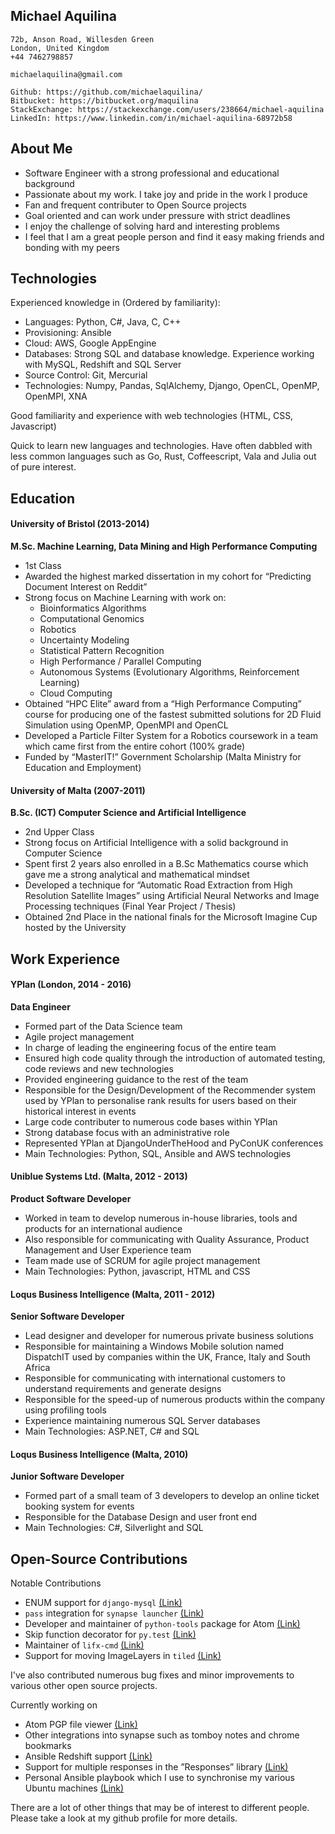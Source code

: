 Michael Aquilina
-----------------
    72b, Anson Road, Willesden Green
    London, United Kingdom
    +44 7462798857

    michaelaquilina@gmail.com

    Github: https://github.com/michaelaquilina/
    Bitbucket: https://bitbucket.org/maquilina
    StackExchange: https://stackexchange.com/users/238664/michael-aquilina
    LinkedIn: https://www.linkedin.com/in/michael-aquilina-68972b58


## About Me
* Software Engineer with a strong professional and educational background
* Passionate about my work. I take joy and pride in the work I produce
* Fan and frequent contributer to Open Source projects
* Goal oriented and can work under pressure with strict deadlines
* I enjoy the challenge of solving hard and interesting problems
* I feel that I am a great people person and find it easy making friends and bonding with my peers


## Technologies
Experienced knowledge in (Ordered by familiarity):
* Languages: Python, C#, Java, C, C++
* Provisioning: Ansible
* Cloud: AWS, Google AppEngine
* Databases: Strong SQL and database knowledge. Experience working with MySQL, Redshift and SQL Server
* Source Control: Git, Mercurial
* Technologies: Numpy, Pandas, SqlAlchemy, Django, OpenCL, OpenMP, OpenMPI, XNA

Good familiarity and experience with web technologies (HTML, CSS, Javascript)

Quick to learn new languages and technologies. Have often dabbled with less common languages such as Go, Rust, Coffeescript, Vala and Julia out of pure interest.


## Education

#### University of Bristol (2013-2014)
**M.Sc. Machine Learning, Data Mining and High Performance Computing**
* 1st Class
* Awarded the highest marked dissertation in my cohort for “Predicting Document Interest on Reddit”
* Strong focus on Machine Learning with work on:
    * Bioinformatics Algorithms
    * Computational Genomics
    * Robotics
    * Uncertainty Modeling
    * Statistical Pattern Recognition
    * High Performance / Parallel Computing
    * Autonomous Systems (Evolutionary Algorithms, Reinforcement Learning)
    * Cloud Computing
* Obtained “HPC Elite” award from a “High Performance Computing” course for producing one of the fastest submitted solutions
  for 2D Fluid Simulation using OpenMP, OpenMPI and OpenCL
* Developed a Particle Filter System for a Robotics coursework in a team which came first from the entire cohort (100% grade)
* Funded by “MasterIT!” Government Scholarship (Malta Ministry for Education and Employment)

#### University of Malta (2007-2011)
**B.Sc. (ICT) Computer Science and Artificial Intelligence**

* 2nd Upper Class
* Strong focus on Artificial Intelligence with a solid background in Computer Science
* Spent first 2 years also enrolled in a B.Sc Mathematics course which gave me a strong analytical and mathematical mindset
* Developed a technique for “Automatic Road Extraction from High Resolution Satellite Images” using Artificial Neural Networks and Image Processing techniques (Final Year Project / Thesis)
* Obtained 2nd Place in the national finals for the Microsoft Imagine Cup hosted by the University


## Work Experience

#### YPlan (London, 2014 - 2016)
**Data Engineer**
* Formed part of the Data Science team
* Agile project management
* In charge of leading the engineering focus of the entire team
* Ensured high code quality through the introduction of automated testing, code reviews and new technologies
* Provided engineering guidance to the rest of the team
* Responsible for the Design/Development of the Recommender system used by YPlan to personalise rank results for users based on their historical interest in events
* Large code contributer to numerous code bases within YPlan
* Strong database focus with an administrative role
* Represented YPlan at DjangoUnderTheHood and PyConUK conferences
* Main Technologies: Python, SQL, Ansible and AWS technologies

#### Uniblue Systems Ltd. (Malta, 2012 - 2013)
**Product Software Developer**
* Worked in team to develop numerous in-house libraries, tools and products for an international audience
* Also responsible for communicating with Quality Assurance, Product Management and User Experience team
* Team made use of SCRUM for agile project management
* Main Technologies: Python, javascript, HTML and CSS

#### Loqus Business Intelligence (Malta, 2011 - 2012)
**Senior Software Developer**
* Lead designer and developer for numerous private business solutions
* Responsible for maintaining a Windows Mobile solution named DispatchIT used by companies within the UK, France, Italy and South Africa
* Responsible for communicating with international customers to understand requirements and generate designs
* Responsible for the speed-up of numerous products within the company using profiling tools
* Experience maintaining numerous SQL Server databases
* Main Technologies: ASP.NET, C# and SQL

#### Loqus Business Intelligence (Malta, 2010)
**Junior Software Developer**
* Formed part of a small team of 3 developers to develop an online ticket booking system for events
* Responsible for the Database Design and user front end
* Main Technologies: C#, Silverlight and SQL


## Open-Source Contributions

Notable Contributions
* ENUM support for `django-mysql` [(Link)](https://github.com/adamchainz/django-mysql/pull/185)
* `pass` integration for `synapse launcher` [(Link)](https://code.launchpad.net/~michaelaquilina/synapse-project/pass-plugin/+merge/281297)
* Developer and maintainer of `python-tools` package for Atom [(Link)](https://atom.io/packages/python-tools)
* Skip function decorator for `py.test` [(Link)](https://github.com/pytest-dev/pytest/pull/1040)
* Maintainer of `lifx-cmd` [(Link)](https://github.com/MichaelAquilina/lifx-cmd)
* Support for moving ImageLayers in `tiled` [(Link)](https://github.com/bjorn/tiled/pull/600)

I've also contributed numerous bug fixes and minor improvements to various other open source projects.

Currently working on
* Atom PGP file viewer [(Link)](https://github.com/MichaelAquilina/atom-pgp)
* Other integrations into synapse such as tomboy notes and chrome bookmarks
* Ansible Redshift support [(Link)](https://github.com/ansible/ansible-modules-core/pull/2777)
* Support for multiple responses in the ”Responses” library [(Link)](https://github.com/getsentry/responses/pull/101)
* Personal Ansible playbook which I use to synchronise my various Ubuntu machines [(Link)](https://github.com/michaelaquilina/ubuntu-ansible)

There are a lot of other things that may be of interest to different people. Please take a look at my github profile for more details.
